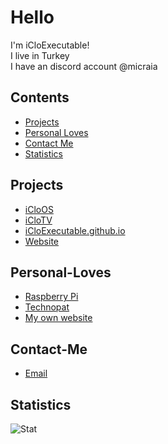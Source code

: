 # Hello 

I'm iCloExecutable!
<br />
I live in Turkey 
<br />
I have an discord account @micraia

## Contents
- [Projects](#projects)
- [Personal Loves](#Personal-Loves)
- [Contact Me](#Contact-Me)
- [Statistics](#Statistics)


## Projects
* [iCloOS](https://github.com/iCloExecutable/iCloOS)
* [iCloTV](http://github.com/icloexecutable/iclotv)
* [iCloExecutable.github.io](https://github.com/iCloExecutable/iCloExecutable.github.io)
* [Website](https://github.com/iCloExecutable/iclostudios.ml)

## Personal-Loves
* [Raspberry Pi](https://www.raspberrypi.org)
* [Technopat](https://www.technopat.net)
* [My own website](https://iclostudios.ml)

## Contact-Me
* [Email](mailto:er3es6666@protonmail.ch)

## Statistics
![Stat](https://github-readme-stats.vercel.app/api?username=icloexecutable&show_icons=true&hide_border=true&count_private=true&theme=dracula)
